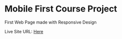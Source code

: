 # Mobile First Course Project
First Web Page made with Responsive Design

Live Site URL: [Here](https://stefansan26.github.io/Mobile_first/)
